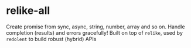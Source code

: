 # relike-all
Create promise from sync, async, string, number, array and so on. Handle completion (results) and errors gracefully! Built on top of `relike`, used by `redolent` to build robust (hybrid) APIs
